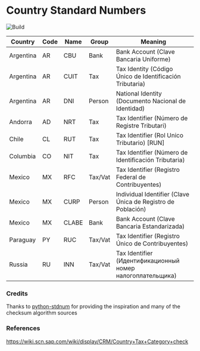 # Country Standard Numbers

![Build](https://github.com/koblas/stdnum-js/workflows/Node.js%20CI/badge.svg)

| Country   | Code | Name  | Group   | Meaning                                                      |
| --------- | ---- | ----- | ------- | ------------------------------------------------------------ |
| Argentina | AR   | CBU   | Bank    | Bank Account (Clave Bancaria Uniforme)                       |
| Argentina | AR   | CUIT  | Tax     | Tax Identity (Código Único de Identificación Tributaria)     |
| Argentina | AR   | DNI   | Person  | National Identity (Documento Nacional de Identidad)          |
| Andorra   | AD   | NRT   | Tax     | Tax Identifier (Número de Registre Tributari)                |
| Chile     | CL   | RUT   | Tax     | Tax Identifier (Rol Unico Tributario) [RUN]                  |
| Columbia  | CO   | NIT   | Tax     | Tax Identifier (Número de Identificación Tributaria)         |
| Mexico    | MX   | RFC   | Tax/Vat | Tax Identifier (Registro Federal de Contribuyentes)          |
| Mexico    | MX   | CURP  | Person  | Individual Identifier (Clave Única de Registro de Población) |
| Mexico    | MX   | CLABE | Bank    | Bank Account (Clave Bancaria Estandarizada)                  |
| Paraguay  | PY   | RUC   | Tax/Vat | Tax Identifier (Registro Único de Contribuyentes)            |
| Russia    | RU   | INN   | Tax/Vat | Tax Identifier (Идентификационный номер налогоплательщика)   |

### Credits

Thanks to [python-stdnum](https://arthurdejong.org/python-stdnum/) for providing the inspiration and
many of the checksum algorithm sources

### References

https://wiki.scn.sap.com/wiki/display/CRM/Country+Tax+Category+check
